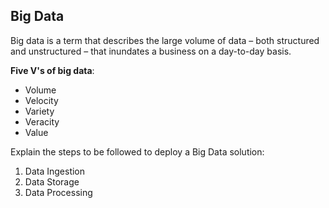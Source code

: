 ## Big Data

Big data is a term that describes the large volume of data – both structured and unstructured – that inundates a business on a day-to-day basis.

**Five V's of big data**:
 - Volume
 - Velocity
 - Variety
 - Veracity
 - Value


Explain the steps to be followed to deploy a Big Data solution:
1. Data Ingestion
2. Data Storage
3. Data Processing
 